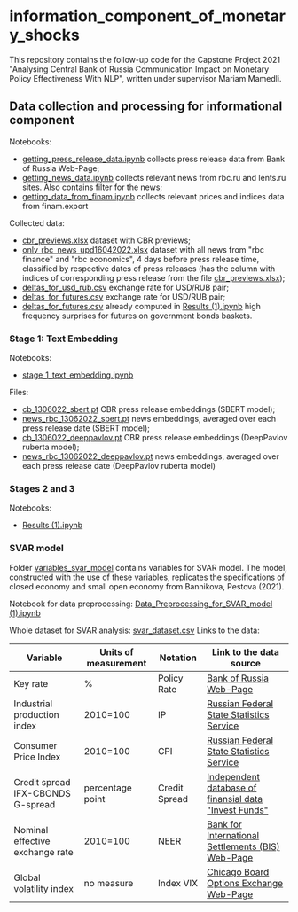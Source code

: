 # information_component_of_monetary_shocks
This repository contains the follow-up code for the Capstone Project 2021 "Analysing Central Bank of Russia Communication Impact on Monetary Policy Effectiveness With NLP", written under supervisor Mariam Mamedli.

## Data collection and processing for informational component
Notebooks:
* [getting_press_release_data.ipynb](https://github.com/tssorokina/information_component_of_monetary_shocks/blob/main/getting_press_release_data.ipynb) collects press release data from Bank of Russia Web-Page;
* [getting_news_data.ipynb](https://github.com/tssorokina/information_component_of_monetary_shocks/blob/main/getting_news_data.ipynb) collects relevant news from rbc.ru and lents.ru sites. Also contains filter for the news;
* [getting_data_from_finam.ipynb](https://github.com/tssorokina/information_component_of_monetary_shocks/blob/main/getting_data_from_finam.ipynb) collects relevant prices and indices data from finam.export


Collected data:
* [cbr_previews.xlsx](https://github.com/tssorokina/information_component_of_monetary_shocks/blob/main/cbr_previews.xlsx) dataset with CBR previews;
* [only_rbc_news_upd16042022.xlsx](https://github.com/tssorokina/information_component_of_monetary_shocks/blob/main/only_rbc_news_upd16042022.xlsx) dataset with all news from "rbc finance" and "rbc economics", 4 days before press release time, classified by respective dates of press releases (has the column with indices of corresponding press release from the file [cbr_previews.xlsx](https://github.com/tssorokina/information_component_of_monetary_shocks/blob/main/cbr_previews.xlsx));
* [deltas_for_usd_rub.csv](https://github.com/tssorokina/information_component_of_monetary_shocks/blob/main/deltas_for_usd_rub.csv) exchange rate for USD/RUB pair;
* [deltas_for_futures.csv](https://github.com/tssorokina/information_component_of_monetary_shocks/blob/main/deltas_for_futures.csv) exchange rate for USD/RUB pair;
* [deltas_for_futures.csv](https://github.com/tssorokina/information_component_of_monetary_shocks/blob/main/deltas_for_futures.csv) already computed in [Results (1).ipynb](https://github.com/tssorokina/information_component_of_monetary_shocks/blob/main/Results%20(1).ipynb) high frequency surprises for futures on government bonds baskets.

### Stage 1: Text Embedding
Notebooks:
* [stage_1_text_embedding.ipynb](https://github.com/tssorokina/information_component_of_monetary_shocks/blob/main/stage_1_text_embedding.ipynb) 

Files:
* [cb_1306022_sbert.pt](https://github.com/tssorokina/information_component_of_monetary_shocks/blob/main/cb_1306022_sbert.pt) CBR press release embeddings (SBERT model);
* [news_rbc_13062022_sbert.pt](https://github.com/tssorokina/information_component_of_monetary_shocks/blob/main/news_rbc_13062022_sbert.pt) news embeddings, averaged over each press release date  (SBERT model);
* [cb_1306022_deeppavlov.pt](https://github.com/tssorokina/information_component_of_monetary_shocks/blob/main/cb_1306022_deeppavlov.pt) CBR press release embeddings (DeepPavlov ruberta model);
* [news_rbc_13062022_deeppavlov.pt](https://github.com/tssorokina/information_component_of_monetary_shocks/blob/main/news_rbc_13062022_deeppavlov.pt) news embeddings, averaged over each press release date (DeepPavlov ruberta model)

### Stages 2 and 3
Notebooks:
* [Results (1).ipynb](https://github.com/tssorokina/information_component_of_monetary_shocks/blob/main/Results%20(1).ipynb)


### SVAR model
Folder [variables_svar_model](https://github.com/tssorokina/information_component_of_monetary_shocks/tree/main/variables_svar_model) contains variables for SVAR model. The model, constructed with the use of these variables, replicates the specifications of closed economy and small open economy from Bannikova, Pestova (2021).

Notebook for data preprocessing: [Data_Preprocessing_for_SVAR_model (1).ipynb](https://github.com/tssorokina/information_component_of_monetary_shocks/blob/main/Data_Preprocessing_for_SVAR_model%20(1).ipynb)

Whole dataset for SVAR analysis: [svar_dataset.csv](https://github.com/tssorokina/information_component_of_monetary_shocks/blob/main/svar_dataset.csv)
Links to the data:

Variable | Units of measurement | Notation | Link to the data source
--- | --- | --- | --- 
Key rate | % | Policy Rate | [Bank of Russia Web-Page](https://www.cbr.ru/eng/hd_base/KeyRate/)
Industrial production index | 2010=100 | IP | [Russian Federal State Statistics Service](https://rosstat.gov.ru/compendium/document/50802)
Consumer Price Index | 2010=100 | CPI | [Russian Federal State Statistics Service](https://rosstat.gov.ru/compendium/document/50802)
Credit spread IFX-CBONDS G-spread | percentage point | Credit Spread | [Independent database of finansial data "Invest Funds"](https://investfunds.ru/indexes/22185/)
Nominal effective exchange rate | 2010=100 | NEER | [Bank for International Settlements (BIS) Web-Page](https://stats.bis.org/statx/srs/tseries/EER/M.N.B.RU?t=i1&p=201909&m=B&c=&o=w:201902.202002,s:line)
Global volatility index | no measure | Index VIX | [Chicago Board Options Exchange Web-Page](https://www.cboe.com/tradable_products/vix/vix_historical_data/)

